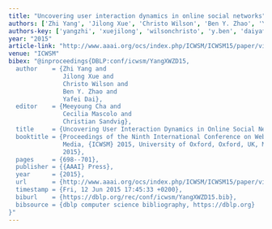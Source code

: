 ```yaml
---
title: "Uncovering user interaction dynamics in online social networks"
authors: ['Zhi Yang', 'Jilong Xue', 'Christo Wilson', 'Ben Y. Zhao', 'Yafei Dai']
authors-key: ['yangzhi', 'xuejilong', 'wilsonchristo', 'y.ben', 'daiyafei']
year: "2015"
article-link: "http://www.aaai.org/ocs/index.php/ICWSM/ICWSM15/paper/view/10536"
venue: "ICWSM"
bibex: "@inproceedings{DBLP:conf/icwsm/YangXWZD15,
  author    = {Zhi Yang and
               Jilong Xue and
               Christo Wilson and
               Ben Y. Zhao and
               Yafei Dai},
  editor    = {Meeyoung Cha and
               Cecilia Mascolo and
               Christian Sandvig},
  title     = {Uncovering User Interaction Dynamics in Online Social Networks},
  booktitle = {Proceedings of the Ninth International Conference on Web and Social
               Media, {ICWSM} 2015, University of Oxford, Oxford, UK, May 26-29,
               2015},
  pages     = {698--701},
  publisher = {{AAAI} Press},
  year      = {2015},
  url       = {http://www.aaai.org/ocs/index.php/ICWSM/ICWSM15/paper/view/10536},
  timestamp = {Fri, 12 Jun 2015 17:45:33 +0200},
  biburl    = {https://dblp.org/rec/conf/icwsm/YangXWZD15.bib},
  bibsource = {dblp computer science bibliography, https://dblp.org}
}"
---
```

